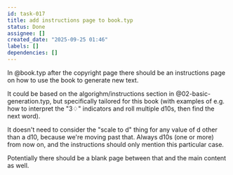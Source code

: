 ```yaml
---
id: task-017
title: add instructions page to book.typ
status: Done
assignee: []
created_date: "2025-09-25 01:46"
labels: []
dependencies: []
---
```


In @book.typ after the copyright page there should be an instructions page on
how to use the book to generate new text.

It could be based on the algorighm/instructions section in
@02-basic-generation.typ, but specifically tailored for this book (with examples
of e.g. how to interpret the "3♢" indicators and roll multiple d10s, then find
the next word).

It doesn't need to consider the "scale to d" thing for any value of d other than
a d10, because we're moving past that. Always d10s (one or more) from now on,
and the instructions should only mention this particular case.

Potentially there should be a blank page between that and the main content as
well.
